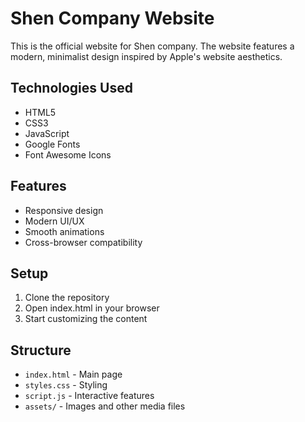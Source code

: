 # Shen Company Website

This is the official website for Shen company. The website features a modern, minimalist design inspired by Apple's website aesthetics.

## Technologies Used
- HTML5
- CSS3
- JavaScript
- Google Fonts
- Font Awesome Icons

## Features
- Responsive design
- Modern UI/UX
- Smooth animations
- Cross-browser compatibility

## Setup
1. Clone the repository
2. Open index.html in your browser
3. Start customizing the content

## Structure
- `index.html` - Main page
- `styles.css` - Styling
- `script.js` - Interactive features
- `assets/` - Images and other media files 